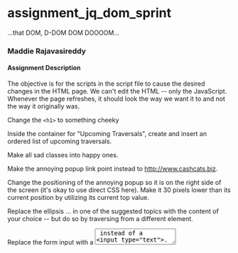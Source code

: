 assignment_jq_dom_sprint
========================

...that DOM, D-DOM DOM DOOOOM...
<h3>Maddie Rajavasireddy</h3>

<h4>Assignment Description</h4>
The objective is for the scripts in the script file to cause the desired changes in the HTML page. We can't edit the HTML -- only the JavaScript. Whenever the page refreshes, it should look the way we want it to and not the way it originally was.

  Change the `<h1>` to something cheeky  
  
  Inside the container for "Upcoming Traversals", create and insert an ordered list of upcoming traversals.  
  
  Make all sad classes into happy ones.  
  
  Make the annoying popup link point instead to http://www.cashcats.biz.  
  
  Change the positioning of the annoying popup so it is on the right side of the screen (it's okay to use direct CSS here).     Make it 30 pixels lower than its current position by utilizing its current top value.  
  
  Replace the ellipsis ... in one of the suggested topics with the content of your choice -- but do so by traversing from a     different element.  
  
  Replace the form input with a <textarea> instead of a <input type="text">.
